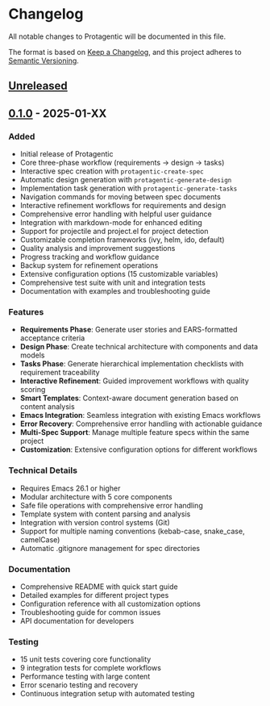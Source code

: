 # Changelog

All notable changes to Protagentic will be documented in this file.

The format is based on [Keep a Changelog](https://keepachangelog.com/en/1.0.0/),
and this project adheres to [Semantic Versioning](https://semver.org/spec/v2.0.0.html).

## [Unreleased]

## [0.1.0] - 2025-01-XX

### Added
- Initial release of Protagentic
- Core three-phase workflow (requirements → design → tasks)
- Interactive spec creation with `protagentic-create-spec`
- Automatic design generation with `protagentic-generate-design`
- Implementation task generation with `protagentic-generate-tasks`
- Navigation commands for moving between spec documents
- Interactive refinement workflows for requirements and design
- Comprehensive error handling with helpful user guidance
- Integration with markdown-mode for enhanced editing
- Support for projectile and project.el for project detection
- Customizable completion frameworks (ivy, helm, ido, default)
- Quality analysis and improvement suggestions
- Progress tracking and workflow guidance
- Backup system for refinement operations
- Extensive configuration options (15 customizable variables)
- Comprehensive test suite with unit and integration tests
- Documentation with examples and troubleshooting guide

### Features
- **Requirements Phase**: Generate user stories and EARS-formatted acceptance criteria
- **Design Phase**: Create technical architecture with components and data models
- **Tasks Phase**: Generate hierarchical implementation checklists with requirement traceability
- **Interactive Refinement**: Guided improvement workflows with quality scoring
- **Smart Templates**: Context-aware document generation based on content analysis
- **Emacs Integration**: Seamless integration with existing Emacs workflows
- **Error Recovery**: Comprehensive error handling with actionable guidance
- **Multi-Spec Support**: Manage multiple feature specs within the same project
- **Customization**: Extensive configuration options for different workflows

### Technical Details
- Requires Emacs 26.1 or higher
- Modular architecture with 5 core components
- Safe file operations with comprehensive error handling
- Template system with content parsing and analysis
- Integration with version control systems (Git)
- Support for multiple naming conventions (kebab-case, snake_case, camelCase)
- Automatic .gitignore management for spec directories

### Documentation
- Comprehensive README with quick start guide
- Detailed examples for different project types
- Configuration reference with all customization options
- Troubleshooting guide for common issues
- API documentation for developers

### Testing
- 15 unit tests covering core functionality
- 9 integration tests for complete workflows
- Performance testing with large content
- Error scenario testing and recovery
- Continuous integration setup with automated testing

[Unreleased]: https://github.com/kgthegreat/protagentic/compare/v0.1.0...HEAD
[0.1.0]: https://github.com/kgthegreat/protagentic/releases/tag/v0.1.0